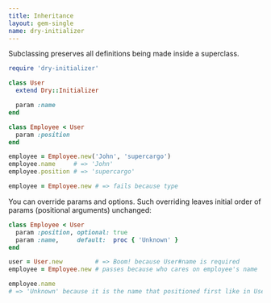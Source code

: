 ```yaml
---
title: Inheritance
layout: gem-single
name: dry-initializer
---
```


Subclassing preserves all definitions being made inside a superclass.

```ruby
require 'dry-initializer'

class User
  extend Dry::Initializer

  param :name
end

class Employee < User
  param :position
end

employee = Employee.new('John', 'supercargo')
employee.name     # => 'John'
employee.position # => 'supercargo'

employee = Employee.new # => fails because type
```

You can override params and options.
Such overriding leaves initial order of params (positional arguments) unchanged:

```ruby
class Employee < User
  param :position, optional: true
  param :name,     default:  proc { 'Unknown' }
end

user = User.new         # => Boom! because User#name is required
employee = Employee.new # passes because who cares on employee's name

employee.name
# => 'Unknown' because it is the name that positioned first like in User
```
